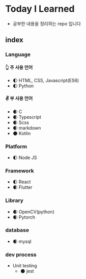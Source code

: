 ﻿# Today I Learned

- 공부한 내용을 정리하는 repo 입니다

## index

### Language

#### :point_up_2: 주 사용 언어
- :first_quarter_moon: HTML, CSS, Javascript(ES6)
- :first_quarter_moon: Python

#### :v: 부 사용 언어
- :waxing_crescent_moon: C
- :waxing_crescent_moon: Typescript
- :waxing_crescent_moon: Scss
- :waxing_crescent_moon: markdown
- :new_moon: Kotlin

### Platform
- :first_quarter_moon: Node JS

### Framework
- :first_quarter_moon: React
- :waxing_crescent_moon: Flutter

### Library
- :waxing_crescent_moon: OpenCV(python)
- :waxing_crescent_moon: Pytorch

### database
- :waxing_crescent_moon: mysql

### dev process
- Unit testing
  - :new_moon: jest


